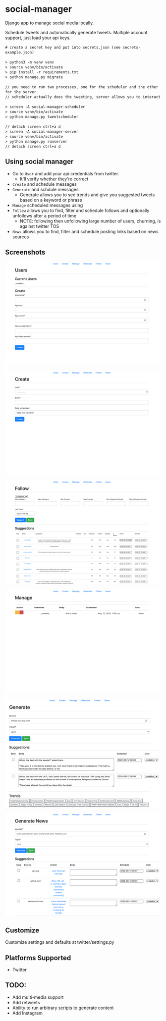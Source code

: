 # social-manager

Django app to manage social media locally.

Schedule tweets and automatically generate tweets. Multiple account support, just load your api keys.

```
# create a secret key and put into secrets.json (see secrets-example.json)

> python3 -m venv venv
> source venv/bin/activate
> pip install -r requirements.txt
> python manage.py migrate

// you need to run two processes, one for the scheduler and the other for the server
// scheduler actually does the tweeting, server allows you to interact

> screen -A social-manager-scheduler
> source venv/bin/activate
> python manage.py tweetscheduler

// detach screen ctrl+a d
> screen -A social-manager-server
> source venv/bin/activate
> python manage.py runserver
// detach screen ctrl+a d
```

## Using social manager

- Go to `User` and add your api credentials from twitter. 
  - It'll verify whether they're correct
- `Create` and schedule messages
- `Generate` and schdule messages
  - Generate allows you to see trends and give you suggested tweets based on a keyword or phrase
- `Manage` scheduled messages using
- `Follow` allows you to find, filter and schedule follows and optionally unfollows after a period of time
  - NOTE: following then unfollowing large number of users, churning, is against twitter TOS
- `News` allows you to find, filter and schedule posting links based on news sources

## Screenshots
![users](static/screenshots/users.png?raw=true "Users")

![create](static/screenshots/create.png?raw=true "Create")

![follow](static/screenshots/follow.png?raw=true "Follow")

![manage](static/screenshots/manage.png?raw=true "Manage")

![generate](static/screenshots/generate.png?raw=true "Generate")

![news](static/screenshots/news.png?raw=true "news")


## Customize
Customize settings and defaults at twitter/settings.py

## Platforms Supported
- Twitter

## TODO:
- Add multi-media support
- Add retweets
- Ability to run arbitrary scripts to generate content
- Add Instagram
